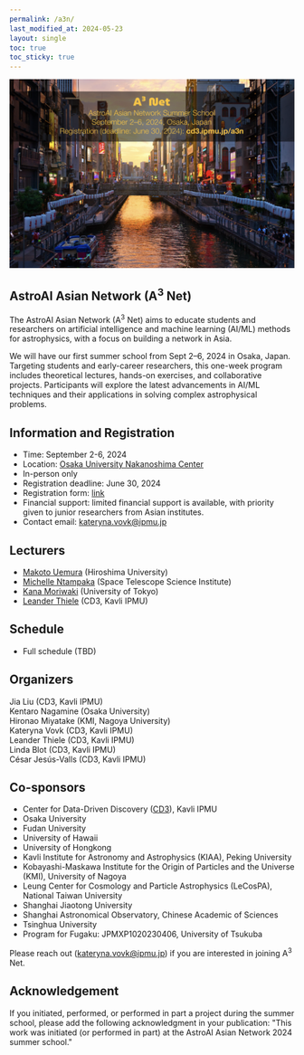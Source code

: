 ```yaml
---
permalink: /a3n/
last_modified_at: 2024-05-23
layout: single
toc: true
toc_sticky: true
---
```


![banner](/_images/a3n_summerschool2024.png)

## AstroAI Asian Network (A<sup>3</sup> Net)
The AstroAI Asian Network (A<sup>3</sup> Net) aims to educate students and researchers on artificial intelligence and machine learning (AI/ML) methods for astrophysics, with a focus on building a network in Asia. 

We will have our first summer school from Sept 2–6, 2024 in Osaka, Japan. Targeting students and early-career researchers, this one-week program includes theoretical lectures, hands-on exercises, and collaborative projects. Participants will explore the latest advancements in AI/ML techniques and their applications in solving complex astrophysical problems. 

## Information and Registration

* Time: September 2-6, 2024
* Location: [Osaka University Nakanoshima Center](https://www.onc.osaka-u.ac.jp/)
* In-person only
* Registration deadline: June 30, 2024
* Registration form: [link](https://forms.gle/VtDG6R1oWzVV9ckY6) 
* Financial support: limited financial support is available, with priority given to junior researchers from Asian institutes.
* Contact email: kateryna.vovk@ipmu.jp
<!--- * Slack and Zoom: please find the info in the announcement email --->
<!--- List of participants --->

## Lecturers

* [Makoto Uemura](https://home.hiroshima-u.ac.jp/uemuram/) (Hiroshima University)
* [Michelle Ntampaka](https://www.stsci.edu/~mntampaka/) (Space Telescope Science Institute)
* [Kana Moriwaki](https://www-utap.phys.s.u-tokyo.ac.jp/~moriwaki/) (University of Tokyo)
* [Leander Thiele](https://leanderthiele.github.io/) (CD3, Kavli IPMU)

## Schedule

* Full schedule (TBD)

## Organizers

Jia Liu (CD3, Kavli IPMU)\
Kentaro Nagamine (Osaka University)\
Hironao Miyatake (KMI, Nagoya University)\
Kateryna Vovk (CD3, Kavli IPMU)\
Leander Thiele (CD3, Kavli IPMU)\
Linda Blot (CD3, Kavli IPMU)\
César Jesús-Valls (CD3, Kavli IPMU)

## Co-sponsors

* Center for Data-Driven Discovery ([CD3](https://cd3.ipmu.jp/)), Kavli IPMU
* Osaka University
* Fudan University
* University of Hawaii
* University of Hongkong
* Kavli Institute for Astronomy and Astrophysics (KIAA), Peking University
* Kobayashi-Maskawa Institute for the Origin of Particles and the Universe (KMI), University of Nagoya
* Leung Center for Cosmology and Particle Astrophysics (LeCosPA), National Taiwan University
* Shanghai Jiaotong University
* Shanghai Astronomical Observatory, Chinese Academic of Sciences
* Tsinghua University
* Program for Fugaku: JPMXP1020230406, University of Tsukuba

Please reach out (kateryna.vovk@ipmu.jp) if you are interested in joining A<sup>3</sup> Net.

## Acknowledgement

If you initiated, performed, or performed in part a project during the summer school, please add the following acknowledgment in your publication: "This work was initiated (or performed in part) at the AstroAI Asian Network 2024 summer school."
